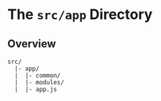 # The `src/app` Directory

## Overview

```
src/
  |- app/
  |  |- common/
  |  |- modules/
  |  |- app.js
```